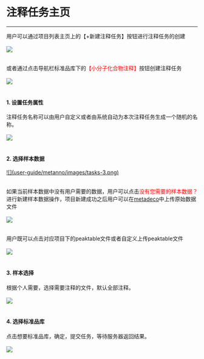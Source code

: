 <!-- 注释任务管理器 -->

# **注释任务主页**

<hr/>

用户可以通过项目列表主页上的【+新建注释任务】按钮进行注释任务的创建
<br/>
<br/>
<a href="user-guide/metanno/images/tasks-1.png" class="fancybox" data-rel="fancybox">
![](user-guide/metanno/images/tasks-1.png)
</a>
<br/>
<br/>

或者通过点击导航栏标准品库下的<span style="color: red">【小分子化合物注释】</span>按钮创建注释任务
<br/>
<br/>
<a href="user-guide/metanno/images/tasks-8.png" class="fancybox" data-rel="fancybox">
![](user-guide/metanno/images/tasks-8.png)
</a>
<br/>
<br/>

#### **1. 设置任务属性**

注释任务名称可以由用户自定义或者由系统自动为本次注释任务生成一个随机的名称。
<br/>
<br/>
<a href="user-guide/metanno/images/tasks-2.png" class="fancybox" data-rel="fancybox">
![](user-guide/metanno/images/tasks-2.png)
</a>
<br/>
<br/>

#### **2. 选择样本数据**

<a href="user-guide/metanno/images/tasks-3.png" class="fancybox" data-rel="fancybox">
![](user-guide/metanno/images/tasks-3.png)
</a>
<br/>
<br/>

如果当前样本数据中没有用户需要的数据，用户可以点击<span style="color: red;">没有您需要的样本数据？</span>进行新建样本数据操作，项目新建成功之后用户可以在[metadeco](http://mz.biodeep.cn/)中上传原始数据文件
<br/>
<br/>
<a href="user-guide/metanno/images/tasks-4.png" class="fancybox" data-rel="fancybox">
![](user-guide/metanno/images/tasks-4.png)
</a>
<br/>
<br/>

用户既可以点击对应项目下的peaktable文件或者自定义上传peaktable文件
<br/>
<br/>
<a href="user-guide/metanno/images/tasks-5.png" class="fancybox" data-rel="fancybox">
![](user-guide/metanno/images/tasks-5.png)
</a>
<br/>
<br/>

#### **3. 样本选择**

根据个人需要，选择需要注释的文件，默认全部注释。
<br/>
<br/>
<a href="user-guide/metanno/images/tasks-6.png" class="fancybox" data-rel="fancybox">
![](user-guide/metanno/images/tasks-6.png)
</a>
<br/>
<br/>

#### **4. 选择标准品库**

点击想要标准品库，确定，提交任务，等待服务器返回结果。
<br/>
<br/>
<a href="user-guide/metanno/images/tasks-7.png" class="fancybox" data-rel="fancybox">
![](user-guide/metanno/images/tasks-7.png)
</a>
<br/>
<br/>

